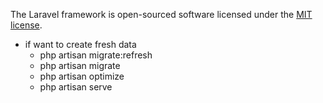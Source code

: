 
The Laravel framework is open-sourced software licensed under the [MIT license](https://opensource.org/licenses/MIT).
- if want to create fresh data
    - php artisan migrate:refresh
    - php artisan migrate
    - php artisan optimize
    - php artisan serve